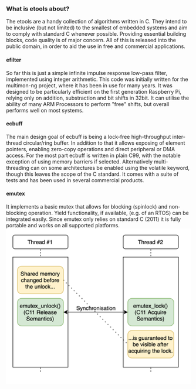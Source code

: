 ### What is etools about?
The etools are a handy collection of algorithms written in C.
They intend to be inclusive (but not limited) to the smallest of embedded systems and aim to comply with standard C whenever possible.
Providing essential building blocks, code quality is of major concern.
All of this is released into the public domain, in order to aid the use in free and commercial applications.

#### efilter
So far this is just a simple infinite impulse response low-pass filter, implemented using integer arithmetic.
This code was initially written for the multimon-ng project, where it has been in use for many years.
It was designed to be particularly efficient on the first generation Raspberry Pi, relying only on addition,
substraction and bit shifts in 32bit. It can utilise the ability of many ARM Processors to perform "free" shifts,
but overall performs well on most systems.

#### ecbuff
The main design goal of ecbuff is being a lock-free high-throughput inter-thread circular/ring buffer.
In addition to that it allows exposing of element pointers, enabling zero-copy operations and
direct peripheral or DMA access. For the most part ecbuff is written in plain C99,
with the notable exception of using memory barriers if selected. Alternatively multi-threading
can on some architectures be enabled using the volatile keyword, though this leaves the scope of the C standard.
It comes with a suite of tests and has been used in several commercial products.

#### emutex
It implements a basic mutex that allows for blocking (spinlock) and non-blocking operation.
Yield functionality, if available, (e.g. of an RTOS) can be integrated easily.
Since emutex only relies on standard C (2011) it is fully portable and works on all supported platforms.
![emutex_sync](/assets/emutex.png)
